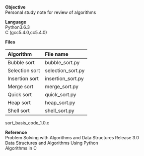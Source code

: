 **Objective**  
Personal study note for review of algorithms

**Language**  
Python3.6.3  
C (gcc5.4.0,cc5.4.0)  

**Files**  

| Algorithm  | File name   |
|:-----------|:------------|
|Bubble sort   | bubble_sort.py    | 
|Selection sort| selection_sort.py | 
|Insertion sort| insertion_sort.py |
|Merge sort    | merge_sort.py     |
|Quick sort    | quick_sort.py     |  
|Heap sort     | heap_sort.py      |
|Shell sort    | shell_sort.py     |

sort_basis_code_1.0.c  


**Reference**  
Problem Solving with Algorithms and Data Structures Release 3.0  
Data Structures and Algorithms Using Python  
Algorithms in C  

